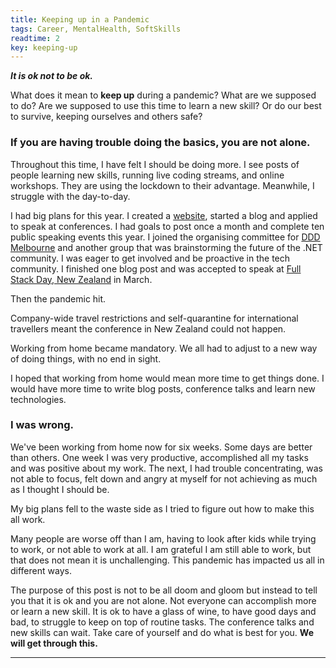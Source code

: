 ```yaml
---
title: Keeping up in a Pandemic
tags: Career, MentalHealth, SoftSkills
readtime: 2
key: keeping-up
---
```


**_It is ok not to be ok._**

What does it mean to __keep up__ during a pandemic? What are we supposed to do? Are we supposed to use this time to learn a new skill? Or do our best to survive, keeping ourselves and others safe?

### If you are having trouble doing the basics, you are not alone.

Throughout this time, I have felt I should be doing more. I see posts of people learning new skills, running live coding streams, and online workshops. They are using the lockdown to their advantage. Meanwhile, I struggle with the day-to-day.

I had big plans for this year. I created a [website](https://melissahoughton.dev), started a blog and applied to speak at conferences. I had goals to post once a month and complete ten public speaking events this year. I joined the organising committee for [DDD Melbourne](https://www.dddmelbourne.com/) and another group that was brainstorming the future of the .NET community. I was eager to get involved and be proactive in the tech community. I finished one blog post and was accepted to speak at [Full Stack Day, New Zealand](https://www.fullstackday.com/2020/) in March.

Then the pandemic hit.

Company-wide travel restrictions and self-quarantine for international travellers meant the conference in New Zealand could not happen.

Working from home became mandatory. We all had to adjust to a new way of doing things, with no end in sight.

I hoped that working from home would mean more time to get things done. I would have more time to write blog posts, conference talks and learn new technologies.


### I was wrong.

We've been working from home now for six weeks. Some days are better than others. One week I was very productive, accomplished all my tasks and was positive about my work. The next, I had trouble concentrating, was not able to focus, felt down and angry at myself for not achieving as much as I thought I should be.

My big plans fell to the waste side as I tried to figure out how to make this all work.

Many people are worse off than I am, having to look after kids while trying to work, or not able to work at all. I am grateful I am still able to work, but that does not mean it is unchallenging. This pandemic has impacted us all in different ways.

The purpose of this post is not to be all doom and gloom but instead to tell you that it is ok and you are not alone. Not everyone can accomplish more or learn a new skill. It is ok to have a glass of wine, to have good days and bad, to struggle to keep on top of routine tasks. The conference talks and new skills can wait. Take care of yourself and do what is best for you. **We will get through this.**

***
